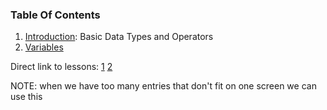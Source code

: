 ### Table Of Contents

1. [Introduction](#lesson1): Basic Data Types and Operators
1. [Variables](#lesson2:variables)

Direct link to lessons: [1](#lesson1) [2](#lesson2)


NOTE: when we have too many entries that don't fit on one screen
we can use this <!-- .slide: style="font-size:80%" -->
